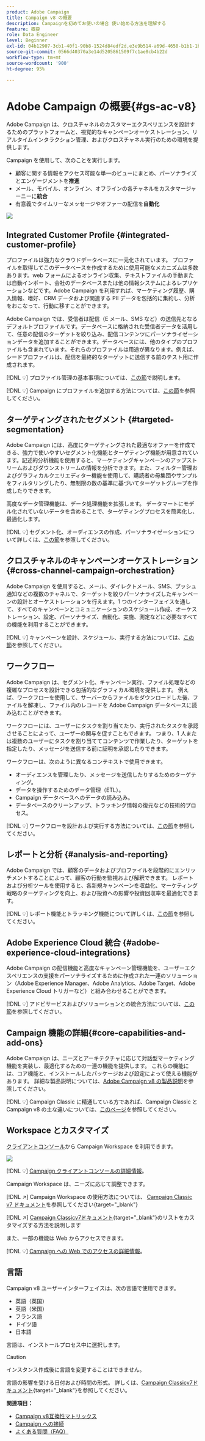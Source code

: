 ```yaml
---
product: Adobe Campaign
title: Campaign v8 の概要
description: Campaignを初めてお使いの場合 使い始める方法を理解する
feature: 概要
role: Data Engineer
level: Beginner
exl-id: 04b12907-3cb1-40f1-90b8-1524d84edf2d,e3e9b514-a69d-4650-b1b1-1b76b4f3d63f
source-git-commit: 0566d40370a3e14d5205861509f7c1ae8cb4b22d
workflow-type: tm+mt
source-wordcount: '900'
ht-degree: 95%

---
```


# Adobe Campaign の概要{#gs-ac-v8}

Adobe Campaign は、クロスチャネルのカスタマーエクスペリエンスを設計するためのプラットフォームと、視覚的なキャンペーンオーケストレーション、リアルタイムインタラクション管理、およびクロスチャネル実行のための環境を提供します。

Campaign を使用して、次のことを実行します。

* 顧客に関する情報をアクセス可能な単一のビューにまとめ、パーソナライズとエンゲージメントを&#x200B;**推進**
* メール、モバイル、オンライン、オフラインの各チャネルをカスタマージャーニーに&#x200B;**統合**
* 有意義でタイムリーなメッセージやオファーの配信を&#x200B;**自動化**

![](assets/ac-capabilities.png)

## Integrated Customer Profile {#integrated-customer-profile}

プロファイルは強力なクラウドデータベースに一元化されています。 プロファイルを取得してこのデータベースを作成するために使用可能なメカニズムは多数あります。web フォームによるオンライン収集、テキストファイルの手動または自動インポート、会社のデータベースまたは他の情報システムによるレプリケーションなどです。Adobe Campaign を利用すれば、マーケティング履歴、購入情報、嗜好、CRM データおよび関連する PII データを包括的に集約し、分析をおこなって、行動に移すことができます。

Adobe Campaign では、受信者は配信（E メール、SMS など）の送信先となるデフォルトプロファイルです。データベースに格納された受信者データを活用して、任意の配信のターゲットを絞り込み、配信コンテンツにパーソナライゼーションデータを追加することができます。データベースには、他のタイプのプロファイルも含まれています。それらのプロファイルは用途が異なります。例えば、シードプロファイルは、配信を最終的なターゲットに送信する前のテスト用に作成されます。

[!DNL :bulb:] プロファイル管理の基本事項については、[この節](audiences.md)で説明します。

[!DNL :bulb:] Campaign にプロファイルを追加する方法については、[この節](import.md)を参照してください。

## ターゲティングされたセグメント {#targeted-segmentation}

Adobe Campaign には、高度にターゲティングされた最適なオファーを作成できる、強力で使いやすいセグメント化機能とターゲティング機能が用意されています。記述的分析機能を使用すると、マーケティングキャンペーンのアップストリームおよびダウンストリームの情報を分析できます。また、フィルター管理およびグラフィカルクエリエディター機能を使用して、購読者の母集団やサンプルをフィルタリングしたり、無制限の数の基準に基づいてターゲットグループを作成したりできます。

高度なデータ管理機能は、データ処理機能を拡張します。 データマートにモデル化されていないデータを含めることで、ターゲティングプロセスを簡素化し、最適化します。

 [!DNL :bulb:] セグメント化、オーディエンスの作成、パーソナライゼーションについて詳しくは、[この節](audiences.md)を参照してください。

## クロスチャネルのキャンペーンオーケストレーション {#cross-channel-campaign-orchestration}

Adobe Campaign を使用すると、メール、ダイレクトメール、SMS、プッシュ通知などの複数のチャネルで、ターゲットを絞りパーソナライズしたキャンペーンの設計とオーケストレーションを行えます。1 つのインターフェイスを通して、すべてのキャンペーンとコミュニケーションのスケジュール作成、オーケストレーション、設定、パーソナライズ、自動化、実施、測定などに必要なすべての機能を利用することができます。

[!DNL :bulb:] キャンペーンを設計、スケジュール、実行する方法については、[この節](campaigns.md)を参照してください。

## ワークフロー

Adobe Campaign は、セグメント化、キャンペーン実行、ファイル処理などの複雑なプロセスを設計できる包括的なグラフィカル環境を提供します。 例えば、ワークフローを使用して、サーバーからファイルをダウンロードした後、ファイルを解凍し、ファイル内のレコードを Adobe Campaign データベースに読み込むことができます。

ワークフローには、ユーザーにタスクを割り当てたり、実行されたタスクを承認させることによって、ユーザーの関与を促すこともできます。 つまり、1 人または複数のユーザーにタスクを割り当ててコンテンツで作業したり、ターゲットを指定したり、メッセージを送信する前に証明を承認したりできます。

ワークフローは、次のように異なるコンテキストで使用できます。

* オーディエンスを管理したり、メッセージを送信したりするためのターゲティング。
* データを操作するためのデータ管理（ETL）。
* Campaign データベースへのデータの読み込み。
* データベースのクリーンアップ、トラッキング情報の復元などの技術的プロセス。

[!DNL :bulb:] ワークフローを設計および実行する方法については、[この節](../config/workflows.md)を参照してください。

## レポートと分析 {#analysis-and-reporting}

Adobe Campaign では、顧客のデータおよびプロファイルを段階的にエンリッチメントすることによって、顧客の行動を監視および解釈できます。 レポートおよび分析ツールを使用すると、各新規キャンペーンを収益化、マーケティング戦略のターゲティングを向上、および投資への影響や投資回収率を最適化できます。

[!DNL :bulb:] レポート機能とトラッキング機能について詳しくは、[この節](reporting.md)を参照してください。

## Adobe Experience Cloud 統合 {#adobe-experience-cloud-integrations}

Adobe Campaign の配信機能と高度なキャンペーン管理機能を、ユーザーエクスペリエンスの支援をパーソナライズするために作成された一連のソリューション（Adobe Experience Manager、Adobe Analytics、Adobe Target、Adobe Experience Cloud トリガーなど）と組み合わせることができます。

[!DNL :bulb:] アドビサービスおよびソリューションとの統合方法については、[この節](../connect/integration.md)を参照してください。

## Campaign 機能の詳細{#core-capabilities-and-add-ons}

Adobe Campaign は、ニーズとアーキテクチャに応じて対話型マーケティング機能を実装し、最適化するための一連の機能を提供します。 これらの機能には、コア機能と、インストールしたパッケージおよび設定によって使える機能があります。 詳細な製品説明については、[Adobe Campaign v8 の製品説明](https://helpx.adobe.com/legal/product-descriptions/adobe-campaign-managed-cloud-services.html)を参照してください。

[!DNL :bulb:] Campaign Classic に精通している方であれば、Campaign Classic と Campaign v8 の主な違いについては、[このページ](capability-matrix.md)を参照してください。

## Workspace とカスタマイズ

[クライアントコンソール](../dev/general-architecture.md)から Campaign Workspace を利用できます。

![](assets/home-page.png)

[!DNL :bulb:] [Campaign クライアントコンソールの詳細情報](../start/connect.md)。

Campaign Workspace は、ニーズに応じて調整できます。

[!DNL :arrow_upper_right:] Campaign Workspace の使用方法については、 [Campaign Classic v7 ドキュメント](https://experienceleague.adobe.com/docs/campaign-classic/using/getting-started/starting-with-adobe-campaign/campaign-workspace/adobe-campaign-workspace.html?lang=ja)を参照してください{target=&quot;_blank&quot;}

[!DNL :arrow_upper_right:]   [Campaign Classicv7ドキュメント](https://experienceleague.adobe.com/docs/campaign-classic/using/getting-started/starting-with-adobe-campaign/campaign-workspace/adobe-campaign-ui-lists.html?lang=ja){target=&quot;_blank&quot;}のリストをカスタマイズする方法を説明します

また、一部の機能は Web からアクセスできます。

[!DNL :bulb:] [Campaign への Web でのアクセスの詳細情報](../start/connect.md#web-access)。


## 言語

Campaign v8 ユーザーインターフェイスは、次の言語で使用できます。

* 英語（英国）
* 英語（米国）
* フランス語
* ドイツ語
* 日本語

言語は、インストールプロセス中に選択します。

>[!CAUTION]
>
>インスタンス作成後に言語を変更することはできません。

言語の影響を受ける日付および時間の形式。 詳しくは、[Campaign Classicv7ドキュメント](https://experienceleague.adobe.com/docs/campaign-classic/using/getting-started/starting-with-adobe-campaign/campaign-workspace/adobe-campaign-workspace.html?lang=ja#date-and-time){target=&quot;_blank&quot;}を参照してください。

**関連項目：**

* [Campaign v8互換性マトリックス](compatibility-matrix.md)
* [Campaign への接続](connect.md)
* [よくある質問（FAQ）](campaign-faq.md)